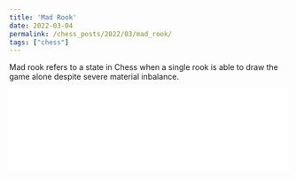 ```yaml
---
title: 'Mad Rook'
date: 2022-03-04
permalink: /chess_posts/2022/03/mad_rook/
tags: ["chess"]
---
```


Mad rook refers to a state in Chess when a single rook is able to draw the game alone despite severe material inbalance.

<iframe id="8989003" allowtransparency="true" frameborder="0" style="width:100%;border:none;" src="//www.chess.com/emboard?id=8989003"></iframe><script>window.addEventListener("message",e=>{e['data']&&"8989003"===e['data']['id']&&document.getElementById(`${e['data']['id']}`)&&(document.getElementById(`${e['data']['id']}`).style.height=`${e['data']['frameHeight']+30}px`)});</script>